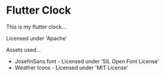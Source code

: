 # Flutter Clock

This is my flutter clock...

Licensed under 'Apache'


Assets used...

- JosefinSans font - Licensed under 'SIL Open Font License'
- Weather Icons - Licensed under 'MIT License'
